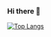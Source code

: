 ### Hi there 👋

[![Top Langs](https://github-readme-stats.vercel.app/api/top-langs/?username=rustins&count_private=true&hide=Tex,javascript,shell,typescript&theme=moltack&hide_border=true)](https://github.com/anuraghazra/github-readme-stats)
